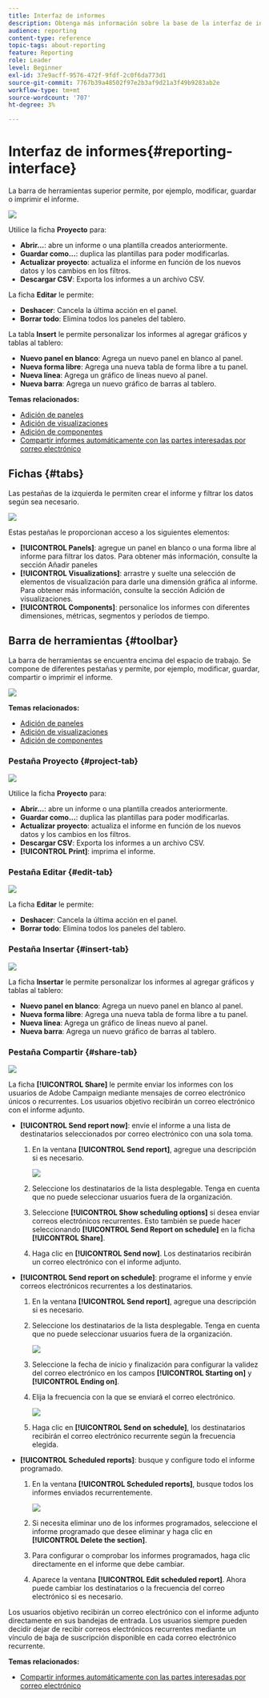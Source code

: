 ```yaml
---
title: Interfaz de informes
description: Obtenga más información sobre la base de la interfaz de informes dinámicos y cómo navegar por las diferentes pestañas y menús.
audience: reporting
content-type: reference
topic-tags: about-reporting
feature: Reporting
role: Leader
level: Beginner
exl-id: 37e9acff-9576-472f-9fdf-2c0f6da773d1
source-git-commit: 7767b39a48502f97e2b3af9d21a3f49b9283ab2e
workflow-type: tm+mt
source-wordcount: '707'
ht-degree: 3%

---
```


# Interfaz de informes{#reporting-interface}

La barra de herramientas superior permite, por ejemplo, modificar, guardar o imprimir el informe.

![](assets/dynamic_report_toolbar.png)

Utilice la ficha **Proyecto** para:

* **Abrir...**: abre un informe o una plantilla creados anteriormente.
* **Guardar como...**: duplica las plantillas para poder modificarlas.
* **Actualizar proyecto**: actualiza el informe en función de los nuevos datos y los cambios en los filtros.
* **Descargar CSV**: Exporta los informes a un archivo CSV.

La ficha **Editar** le permite:

* **Deshacer**: Cancela la última acción en el panel.
* **Borrar todo**: Elimina todos los paneles del tablero.

La tabla **Insert** le permite personalizar los informes al agregar gráficos y tablas al tablero:

* **Nuevo panel en blanco**: Agrega un nuevo panel en blanco al panel.
* **Nueva forma libre**: Agrega una nueva tabla de forma libre a tu panel.
* **Nueva línea**: Agrega un gráfico de líneas nuevo al panel.
* **Nueva barra**: Agrega un nuevo gráfico de barras al tablero.

**Temas relacionados:**

* [Adición de paneles](../../reporting/using/adding-panels.md)
* [Adición de visualizaciones](../../reporting/using/adding-visualizations.md)
* [Adición de componentes](../../reporting/using/adding-components.md)
* [Compartir informes automáticamente con las partes interesadas por correo electrónico](https://helpx.adobe.com/campaign/kb/simplify-campaign-management.html#Reportandshareinsightswithallstakeholders)

## Fichas {#tabs}

Las pestañas de la izquierda le permiten crear el informe y filtrar los datos según sea necesario.

![](assets/dynamic_report_interface.png)

Estas pestañas le proporcionan acceso a los siguientes elementos:

* **[!UICONTROL Panels]**: agregue un panel en blanco o una forma libre al informe para filtrar los datos. Para obtener más información, consulte la sección Añadir paneles
* **[!UICONTROL Visualizations]**: arrastre y suelte una selección de elementos de visualización para darle una dimensión gráfica al informe. Para obtener más información, consulte la sección Adición de visualizaciones.
* **[!UICONTROL Components]**: personalice los informes con diferentes dimensiones, métricas, segmentos y períodos de tiempo.

## Barra de herramientas {#toolbar}

La barra de herramientas se encuentra encima del espacio de trabajo. Se compone de diferentes pestañas y permite, por ejemplo, modificar, guardar, compartir o imprimir el informe.

![](assets/dynamic_report_toolbar.png)

**Temas relacionados:**

* [Adición de paneles](../../reporting/using/adding-panels.md)
* [Adición de visualizaciones](../../reporting/using/adding-visualizations.md)
* [Adición de componentes](../../reporting/using/adding-components.md)

### Pestaña Proyecto {#project-tab}

![](assets/tab_project.png)

Utilice la ficha **Proyecto** para:

* **Abrir...**: abre un informe o una plantilla creados anteriormente.
* **Guardar como...**: duplica las plantillas para poder modificarlas.
* **Actualizar proyecto**: actualiza el informe en función de los nuevos datos y los cambios en los filtros.
* **Descargar CSV**: Exporta los informes a un archivo CSV.
* **[!UICONTROL Print]**: imprima el informe.

### Pestaña Editar {#edit-tab}

![](assets/tab_edit.png)

La ficha **Editar** le permite:

* **Deshacer**: Cancela la última acción en el panel.
* **Borrar todo**: Elimina todos los paneles del tablero.

### Pestaña Insertar {#insert-tab}

![](assets/tab_insert.png)

La ficha **Insertar** le permite personalizar los informes al agregar gráficos y tablas al tablero:

* **Nuevo panel en blanco**: Agrega un nuevo panel en blanco al panel.
* **Nueva forma libre**: Agrega una nueva tabla de forma libre a tu panel.
* **Nueva línea**: Agrega un gráfico de líneas nuevo al panel.
* **Nueva barra**: Agrega un nuevo gráfico de barras al tablero.

### Pestaña Compartir {#share-tab}

![](assets/tab_share_1.png)

La ficha **[!UICONTROL Share]** le permite enviar los informes con los usuarios de Adobe Campaign mediante mensajes de correo electrónico únicos o recurrentes. Los usuarios objetivo recibirán un correo electrónico con el informe adjunto.

* **[!UICONTROL Send report now]**: envíe el informe a una lista de destinatarios seleccionados por correo electrónico con una sola toma.

   1. En la ventana **[!UICONTROL Send report]**, agregue una descripción si es necesario.

      ![](assets/tab_share_4.png)

   1. Seleccione los destinatarios de la lista desplegable. Tenga en cuenta que no puede seleccionar usuarios fuera de la organización.
   1. Seleccione **[!UICONTROL Show scheduling options]** si desea enviar correos electrónicos recurrentes. Esto también se puede hacer seleccionando **[!UICONTROL Send Report on schedule]** en la ficha **[!UICONTROL Share]**.
   1. Haga clic en **[!UICONTROL Send now]**. Los destinatarios recibirán un correo electrónico con el informe adjunto.

* **[!UICONTROL Send report on schedule]**: programe el informe y envíe correos electrónicos recurrentes a los destinatarios.

   1. En la ventana **[!UICONTROL Send report]**, agregue una descripción si es necesario.
   1. Seleccione los destinatarios de la lista desplegable. Tenga en cuenta que no puede seleccionar usuarios fuera de la organización.

      ![](assets/tab_share_5.png)

   1. Seleccione la fecha de inicio y finalización para configurar la validez del correo electrónico en los campos **[!UICONTROL Starting on]** y **[!UICONTROL Ending on]**.
   1. Elija la frecuencia con la que se enviará el correo electrónico.

      ![](assets/tab_share_2.png)

   1. Haga clic en **[!UICONTROL Send on schedule]**, los destinatarios recibirán el correo electrónico recurrente según la frecuencia elegida.

* **[!UICONTROL Scheduled reports]**: busque y configure todo el informe programado.

   1. En la ventana **[!UICONTROL Scheduled reports]**, busque todos los informes enviados recurrentemente.

      ![](assets/tab_share_3.png)

   1. Si necesita eliminar uno de los informes programados, seleccione el informe programado que desee eliminar y haga clic en **[!UICONTROL Delete the section]**.
   1. Para configurar o comprobar los informes programados, haga clic directamente en el informe que debe cambiar.
   1. Aparece la ventana **[!UICONTROL Edit scheduled report]**. Ahora puede cambiar los destinatarios o la frecuencia del correo electrónico si es necesario.

Los usuarios objetivo recibirán un correo electrónico con el informe adjunto directamente en sus bandejas de entrada. Los usuarios siempre pueden decidir dejar de recibir correos electrónicos recurrentes mediante un vínculo de baja de suscripción disponible en cada correo electrónico recurrente.

**Temas relacionados:**

* [Compartir informes automáticamente con las partes interesadas por correo electrónico](https://helpx.adobe.com/campaign/kb/simplify-campaign-management.html#Reportandshareinsightswithallstakeholders)
